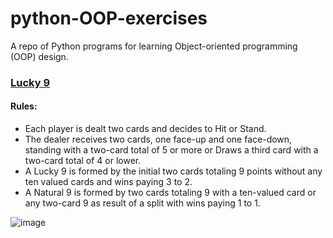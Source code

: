 # python-OOP-exercises

A repo of Python programs for learning Object-oriented programming (OOP) design.

### [Lucky 9](https://github.com/ej-acebedo/python-OOP-exercises/tree/main/lucky9)
#### Rules:

* Each player is dealt two cards and decides to Hit or Stand. 
* The dealer receives two cards, one face-up and one face-down, standing with a two-card total of 5 or more or Draws a third card with a two-card total of 4 or lower.
* A Lucky 9 is formed by the initial two cards totaling 9 points without any ten valued cards and wins paying 3 to 2.
* A Natural 9 is formed by two cards totaling 9 with a ten-valued card or any two-card 9 as result of a split with wins paying 1 to 1.

![image](https://user-images.githubusercontent.com/34089191/163188753-f1d10eeb-fa98-4668-979e-bbf0db26c2b3.png)
